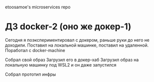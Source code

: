 etoosamoe's microservices repo

# ДЗ docker-2 (оно же докер-1)

Сегодня я поэкспериментировал с докером, раньше руки до него не доходили.
Поставил на локальной машинке, поставил на удаленной.
Поработал с docker-machine

Собрал свой образ
Загрузил его в докер-хаб
Загрузил образ на локальную машинку под WSL2 и он даже запустился

Собрал прототип инфры
